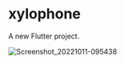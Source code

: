 # xylophone

A new Flutter project.

![Screenshot_20221011-095438](https://user-images.githubusercontent.com/94065726/195018890-e22bfce3-965e-4ba7-87a2-543107677c67.jpg)
